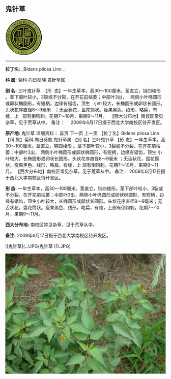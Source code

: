 ## 鬼针草

![西北大学校园网络植物志](../JPG/nwu.gif)

---

**拉丁名:**  _Bidens pilosa Linn _

**科 属:** 菊科 向日葵族 鬼针草属

**别 名:** 三叶鬼针草
 【形  态】一年生草本，高30～100厘米。茎直立，钝四棱形
  。茎下部叶较小，3裂或不分裂，在开花前枯萎；中部叶3出，
  两侧小叶椭圆形或卵状椭圆形，有短柄，边缘有锯齿，顶生
  小叶较大，长椭圆形或卵状长圆形。头状花序直径8～9毫米
  ；无舌状花，盘花筒状。瘦果黑色、线形，略扁，有棱，上
  部有倒钩刺。花期7～10月，果期9～11月。
 【西大分布地】南校区常见杂草，见于荒草从中。
备注：
    2009年6月17日摄于西北大学南校区待开发区。


**原产地:** 鬼针草
详细资料： 首页 下一页 上一页 
【拉丁名】Bidens pilosa Linn.
【科 属】菊科 向日葵族 鬼针草属
【别 名】三叶鬼针草
【形 态】一年生草本，高30～100厘米。茎直立，钝四棱形
 。茎下部叶较小，3裂或不分裂，在开花前枯萎；中部叶3出，
 两侧小叶椭圆形或卵状椭圆形，有短柄，边缘有锯齿，顶生
 小叶较大，长椭圆形或卵状长圆形。头状花序直径8～9毫米
 ；无舌状花，盘花筒状。瘦果黑色、线形，略扁，有棱，上
 部有倒钩刺。花期7～10月，果期9～11月。
【西大分布地】南校区常见杂草，见于荒草从中。
备注：
 2009年6月17日摄于西北大学南校区待开发区。


**形  态:** 一年生草本，高30～100厘米。茎直立，钝四棱形。茎下部叶较小，3裂或不分裂，在开花前枯萎；中部叶3出，两侧小叶椭圆形或卵状椭圆形，有短柄，边缘有锯齿，顶生小叶较大，长椭圆形或卵状长圆形。头状花序直径8～9毫米；无舌状花，盘花筒状。瘦果黑色、线形，略扁，有棱，上部有倒钩刺。花期7～10月，果期9～11月。

**西大分布地:** 南校区常见杂草，见于荒草从中。

**备注:** 2009年6月17日摄于西北大学南校区待开发区。

![鬼针草](../JPG/鬼针草 (1).JPG) 

![鬼针草](../JPG/鬼针草.JPG) 

